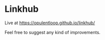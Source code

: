 # Linkhub

Live at https://opulentloop.github.io/linkhub/


Feel free to suggest any kind of improvements.
